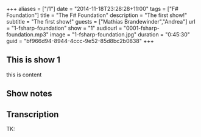 +++
aliases = ["/1"]
date = "2014-11-18T23:28:28+11:00"
tags = ["F# Foundation"]
title = "The F# Foundation"
description = "The first show!"
subtitle = "The first show!"
guests = ["Mathias Brandewinder","Andrea"]
url = "1-fsharp-foundation"
show = "1"
audiourl = "0001-fsharp-foundation.mp3"
image = "1-fsharp-foundation.jpg"
duration = "0:45:30"
guid = "bf966d94-8944-4ccc-9e52-85d8bc2b0838"
+++

## This is show 1

this is content

## Show notes





## Transcription
<section class="transcription">
TK:
</section>
